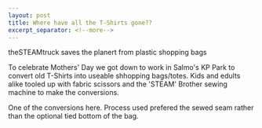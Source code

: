 ```yaml
---
layout: post
title: Where have all the T-Shirts gone??
excerpt_separator: <!--more-->
---
```


theSTEAMtruck saves the planert from plastic shopping bags

To celebrate Mothers' Day we got down to work in Salmo's KP Park to convert old T-Shirts into useable shhopping bags/totes.
Kids and edults alike tooled up with fabric scissors and the 'STEAM' Brother sewing machine to make the conversions.

One of the conversions here.
Process used prefered the sewed seam rather than the optional tied bottom of the bag.
